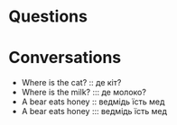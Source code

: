 # Questions

# Conversations
- Where is the cat? :: де кіт?
- Where is the milk? ::: де молоко?
- A bear eats honey :: ведмідь їсть мед
- A bear eats honey ::: ведмідь їсть мед
